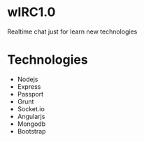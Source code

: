 wIRC1.0
=======

Realtime chat just for learn new technologies


Technologies
=======
- Nodejs
- Express
- Passport
- Grunt
- Socket.io
- Angularjs
- Mongodb
- Bootstrap